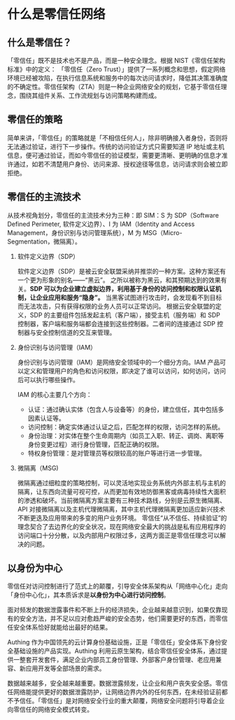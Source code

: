 # 什么是零信任网络

<LastUpdated/>

## 什么是零信任？

「零信任」既不是技术也不是产品，而是一种安全理念。根据 NIST《零信任架构标准》中的定义：
「零信任（Zero Trust）」提供了一系列概念和思想，假定网络环境已经被攻陷，在执行信息系统和服务中的每次访问请求时，降低其决策准确度的不确定性。零信任架构（ZTA）则是一种企业网络安全的规划，它基于零信任理念，围绕其组件关系、工作流规划与访问策略构建而成。

## 零信任的策略

简单来讲，「零信任」的策略就是「不相信任何人」，除非明确接入者身份，否则将无法通过验证，进行下一步操作。传统的访问验证方式只需要知道 IP 地址或主机信息，便可通过验证，而如今零信任的验证模型，需要更清晰、更明确的信息才准许通过，如若不清楚用户身份、访问来源、授权途径等信息，访问请求则会被立即拒绝。

## 零信任的主流技术

从技术视角划分，零信任的主流技术分为三种：即 SIM：S 为 SDP（Software Defined Perimeter, 软件定义边界）、I 为 IAM（Identity and Access Management，身份识别与访问管理系统），M 为 MSG（Micro-Segmentation，微隔离）。

1. 软件定义边界（SDP）

   软件定义边界（SDP）是被云安全联盟采纳并推崇的一种方案。这种方案还有一个更为形象的别名——“黑云”。
   之所以被称为黑云，和其预期达到的效果有关。**SDP 可以为企业建立虚拟边界，利用基于身份的访问控制和权限认证机制，让企业应用和服务“隐身”。** 当黑客试图进行攻击时，会发现看不到目标而无法攻击，只有获得权限的业务人员可以正常访问。
   根据云安全联盟的定义，SDP 的主要组件包括发起主机（客户端），接受主机（服务端）和 SDP 控制器，客户端和服务端都会连接到这些控制器。二者间的连接通过 SDP 控制器与安全控制信道的交互来管理。

2. 身份识别与访问管理（IAM）

   身份识别与访问管理（IAM）是网络安全领域中的一个细分方向。IAM 产品可以定义和管理用户的角色和访问权限，即决定了谁可以访问，如何访问，访问后可以执行哪些操作。

   IAM 的核心主要几个方向：

   - 认证：通过确认实体（包含人与设备等）的身份，建立信任，其中包括多因素认证等。
   - 访问控制：确定实体通过认证之后，匹配怎样的权限，访问怎样的系统。
   - 身份治理：对实体在整个生命周期内（如员工入职、转正、调岗、离职等身份变更过程）进行身份管理，匹配正确的权限。
   - 特权身份管理：是对管理员等权限较高的账户等进行进一步管理。

3. 微隔离（MSG)

   微隔离通过细粒度的策略控制，可以灵活地实现业务系统内外部主机与主机的隔离，让东西向流量可视可控，从而更加有效地防御黑客或病毒持续性大面积的渗透和破坏。当前微隔离方案主要有三种技术路线，分别是云原生微隔离、API 对接微隔离以及主机代理微隔离，其中主机代理微隔离更加适应新兴技术不断更迭及应用带来的多变的用户业务环境。
   零信任“从不信任、持续验证”的理念契合了去边界化的安全状况，现在网络安全最大的挑战是私有应用程序的访问端口十分分散，以及内部用户权限过多，这两方面正是零信任理念可以解决的问题。

## 以身份为中心

零信任对访问控制进行了范式上的颠覆，引导安全体系架构从「网络中心化」走向「身份中心化」，其本质诉求是**以身份为中心进行访问控制**。

面对频发的数据泄露事件和不断上升的经济损失，企业越来越意识到，如果仅靠现有的安全方法，并不足以应对愈趋严峻的安全态势，他们需要更好的东西，而零信任安全体系恰好就能给出最好的结果。

Authing 作为中国领先的云计算身份基础设施，正是「零信任」安全体系下身份安全基础设施的产品实现。Authing 利用云原生架构，结合零信任安全体系，通过提供一整套开发套件，满足企业内部员工身份管理、外部客户身份管理、老应用兼容、新应用开发等全部场景的需求。

数据越来越多，安全越来越重要。数据泄露频发，让企业和用户丧失安全感。零信任网络能提供更好的数据泄露防护，让网络边界内外的任何东西，在未经验证前都不予信任。「零信任」是对网络安全行业的重大颠覆，网络安全问题将引导着企业向零信任的网络安全模式转变。
